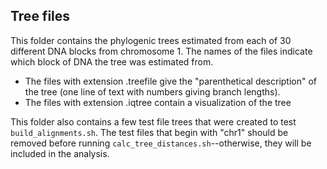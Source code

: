 ## Tree files

This folder contains the phylogenic trees estimated from each of 30 different DNA blocks from chromosome 1. The names of the files indicate which block of DNA the tree was estimated from.

- The files with extension .treefile give the "parenthetical description" of the tree (one line of text with numbers giving branch lengths). 
- The files with extension .iqtree contain a visualization of the tree

This folder also contains a few test file trees that were created to test `build_alignments.sh`. The test files that begin with "chr1" should be removed before running `calc_tree_distances.sh`--otherwise, they will be included in the analysis.
